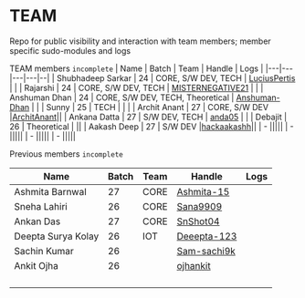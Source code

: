 # TEAM
Repo for public visibility and interaction with team members; member specific sudo-modules and logs

TEAM members `incomplete`
| Name | Batch | Team | Handle | Logs | 
|---|---|---|---|--|
| Shubhadeep Sarkar | 24 | CORE, S/W DEV, TECH | [LuciusPertis](https://github.com/LuciusPertis) | |
| Rajarshi | 24 | CORE, S/W DEV, TECH | [MISTERNEGATIVE21](https://github.com/MISTERNEGATIVE21) | |
| Anshuman Dhan | 24 | CORE, S/W DEV, TECH, Theoretical | [Anshuman-Dhan](https://github.com/Anshuman-Dhan) | |
| Sunny | 25 | TECH | | |
| Archit Anant | 27 | CORE, S/W DEV |[ArchitAnant](https://github.com/ArchitAnant)||
| Ankana Datta | 27 | S/W DEV, TECH | [anda05](https://github.com/anda05) | |
| Debajit | 26 | Theoretical | []() ||
| Aakash Deep | 27 | S/W DEV |[hackaakashh](https://github.com/hackaakashh)||
| - |||[](https://github.com/)||
| - |||[](https://github.com/)||
| - |||[](https://github.com/)||
| - |||[](https://github.com/)||


Previous members `incomplete`

| Name | Batch | Team | Handle | Logs |
|---|---|---|---|--|
| Ashmita Barnwal | 27 | CORE|[Ashmita-15](https://github.com/Ashmita-15)||
| Sneha Lahiri | 26 | CORE |[Sana9909](https://github.com/Sana9909)||
| Ankan Das | 27 | CORE | [SnShot04](https://github.com/SnShot04)||
| Deepta Surya Kolay| 26 | IOT |[Deeepta-123](https://github.com/Deeepta-123)||
| Sachin Kumar| 26 | | [Sam-sachi9k](https://github.com/Sam-sachi9k) | |
| Ankit Ojha|26||[ojhankit](https://github.com/AnkitOjha)||
||||[](https://github.com/)||
||||[](https://github.com/)||
||||[](https://github.com/)||
||||[](https://github.com/)||



